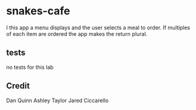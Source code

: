 # snakes-cafe

I this app a menu displays and the user selects a meal to order. If multiples of each item are ordered the app makes the return plural.

## tests

no tests for this lab

## Credit 
Dan Quinn
Ashley Taylor
Jared Ciccarello
